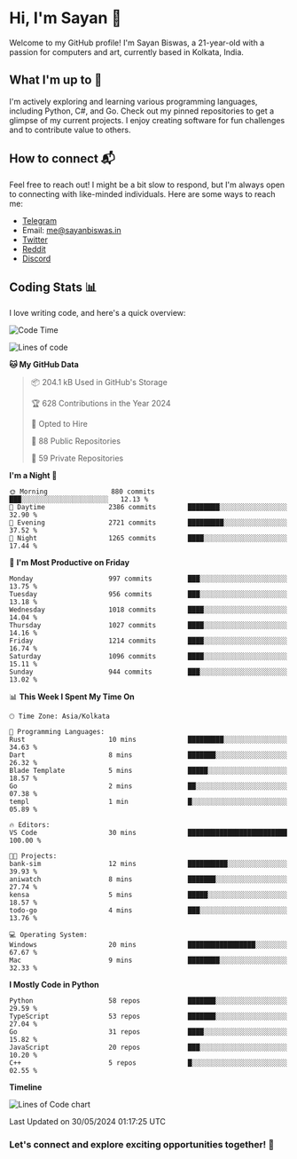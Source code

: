 # Hi, I'm Sayan 👋

Welcome to my GitHub profile! I'm Sayan Biswas, a 21-year-old with a passion for computers and art, currently based in Kolkata, India.

## What I'm up to 🚀

I'm actively exploring and learning various programming languages, including Python, C#, and Go. Check out my pinned repositories to get a glimpse of my current projects. I enjoy creating software for fun challenges and to contribute value to others.

## How to connect 📬

Feel free to reach out! I might be a bit slow to respond, but I'm always open to connecting with like-minded individuals. Here are some ways to reach me:

- [Telegram](https://t.me/dank_as_fuck)
- Email: [me@sayanbiswas.in](mailto:me@sayanbiswas.in)
- [Twitter](https://twitter.com/TheDankDel)
- [Reddit](https://www.reddit.com/user/dank_as_fuck_/)
- [Discord](https://discordapp.com/users/506536929152466945)

## Coding Stats 📊

I love writing code, and here's a quick overview:

<!--START_SECTION:waka-->
![Code Time](http://img.shields.io/badge/Code%20Time-1%2C622%20hrs%2049%20mins-blue)

![Lines of code](https://img.shields.io/badge/From%20Hello%20World%20I%27ve%20Written-5.7%20million%20lines%20of%20code-blue)

**🐱 My GitHub Data** 

> 📦 204.1 kB Used in GitHub's Storage 
 > 
> 🏆 628 Contributions in the Year 2024
 > 
> 💼 Opted to Hire
 > 
> 📜 88 Public Repositories 
 > 
> 🔑 59 Private Repositories 
 > 
**I'm a Night 🦉** 

```text
🌞 Morning                880 commits         ███░░░░░░░░░░░░░░░░░░░░░░   12.13 % 
🌆 Daytime                2386 commits        ████████░░░░░░░░░░░░░░░░░   32.90 % 
🌃 Evening                2721 commits        █████████░░░░░░░░░░░░░░░░   37.52 % 
🌙 Night                  1265 commits        ████░░░░░░░░░░░░░░░░░░░░░   17.44 % 
```
📅 **I'm Most Productive on Friday** 

```text
Monday                   997 commits         ███░░░░░░░░░░░░░░░░░░░░░░   13.75 % 
Tuesday                  956 commits         ███░░░░░░░░░░░░░░░░░░░░░░   13.18 % 
Wednesday                1018 commits        ████░░░░░░░░░░░░░░░░░░░░░   14.04 % 
Thursday                 1027 commits        ████░░░░░░░░░░░░░░░░░░░░░   14.16 % 
Friday                   1214 commits        ████░░░░░░░░░░░░░░░░░░░░░   16.74 % 
Saturday                 1096 commits        ████░░░░░░░░░░░░░░░░░░░░░   15.11 % 
Sunday                   944 commits         ███░░░░░░░░░░░░░░░░░░░░░░   13.02 % 
```


📊 **This Week I Spent My Time On** 

```text
🕑︎ Time Zone: Asia/Kolkata

💬 Programming Languages: 
Rust                     10 mins             █████████░░░░░░░░░░░░░░░░   34.63 % 
Dart                     8 mins              ███████░░░░░░░░░░░░░░░░░░   26.32 % 
Blade Template           5 mins              █████░░░░░░░░░░░░░░░░░░░░   18.57 % 
Go                       2 mins              ██░░░░░░░░░░░░░░░░░░░░░░░   07.38 % 
templ                    1 min               █░░░░░░░░░░░░░░░░░░░░░░░░   05.89 % 

🔥 Editors: 
VS Code                  30 mins             █████████████████████████   100.00 % 

🐱‍💻 Projects: 
bank-sim                 12 mins             ██████████░░░░░░░░░░░░░░░   39.93 % 
aniwatch                 8 mins              ███████░░░░░░░░░░░░░░░░░░   27.74 % 
kensa                    5 mins              █████░░░░░░░░░░░░░░░░░░░░   18.57 % 
todo-go                  4 mins              ███░░░░░░░░░░░░░░░░░░░░░░   13.76 % 

💻 Operating System: 
Windows                  20 mins             █████████████████░░░░░░░░   67.67 % 
Mac                      9 mins              ████████░░░░░░░░░░░░░░░░░   32.33 % 
```

**I Mostly Code in Python** 

```text
Python                   58 repos            ███████░░░░░░░░░░░░░░░░░░   29.59 % 
TypeScript               53 repos            ███████░░░░░░░░░░░░░░░░░░   27.04 % 
Go                       31 repos            ████░░░░░░░░░░░░░░░░░░░░░   15.82 % 
JavaScript               20 repos            ███░░░░░░░░░░░░░░░░░░░░░░   10.20 % 
C++                      5 repos             █░░░░░░░░░░░░░░░░░░░░░░░░   02.55 % 
```



**Timeline**

![Lines of Code chart](https://raw.githubusercontent.com/Dank-del/Dank-del/main/assets/bar_graph.png)


 Last Updated on 30/05/2024 01:17:25 UTC
<!--END_SECTION:waka-->

### Let's connect and explore exciting opportunities together! 🚀
